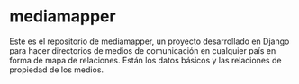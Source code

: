 # mediamapper

Este es el repositorio de mediamapper, un proyecto desarrollado en Django para hacer directorios de medios de comunicación en cualquier país en forma de mapa de relaciones. Están los datos básicos y las relaciones de propiedad de los medios.
